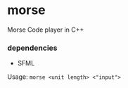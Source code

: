 # morse
Morse Code player in C++
### dependencies 
- SFML


Usage: ``morse <unit length> <"input">``
